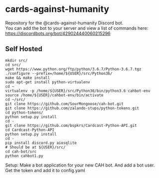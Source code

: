 # cards-against-humanity
Repository for the @cards-against-humanity Discord bot.  
You can add the bot to your server and view a list of commands here:  
https://discordbots.org/bot/429024440060215296

## Self Hosted
```
mkdir src/
cd src/
wget https://www.python.org/ftp/python/3.6.7/Python-3.6.7.tgz
./configure --prefix=/home/${USER}/src/Python36/
make && make install
sudo apt-get install python-virtualenv
cd ~
virtualenv -p /home/${USER}/src/Python36/bin/python3.6 cahbot-env
source /home/${USER}/cahbot-env/bin/activate
cd ~/src/
git clone https://github.com/SourMongoose/cah-bot.git
git clone https://github.com/zalando-stups/python-tokens.git
cd python-tokens/
python setup.py install
cd -
git clone https://github.com/bspkrs/Cardcast-Python-API.git
cd Cardcast-Python-API
python setup.py install
cd -
pip install discord.py aiosqlite
# Should be at ${USER}/src/
cd cah-bot/src
python cahbot1.py
```

Setup: Make a bot application for your new CAH bot. And add a bot user.
Get the token and add it to config.yaml 

